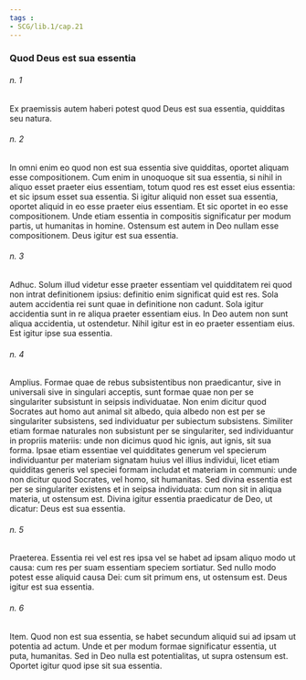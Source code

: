 ```yaml
---
tags : 
- SCG/lib.1/cap.21
---
```


### Quod Deus est sua essentia

###### n. 1
Ex praemissis autem haberi potest quod Deus est sua essentia, quidditas seu natura.

###### n. 2
In omni enim eo quod non est sua essentia sive quidditas, oportet aliquam esse compositionem. Cum enim in unoquoque sit sua essentia, si nihil in aliquo esset praeter eius essentiam, totum quod res est esset eius essentia: et sic ipsum esset sua essentia. Si igitur aliquid non esset sua essentia, oportet aliquid in eo esse praeter eius essentiam. Et sic oportet in eo esse compositionem. Unde etiam essentia in compositis significatur per modum partis, ut humanitas in homine. Ostensum est autem in Deo nullam esse compositionem. Deus igitur est sua essentia.

###### n. 3
Adhuc. Solum illud videtur esse praeter essentiam vel quidditatem rei quod non intrat definitionem ipsius: definitio enim significat quid est res. Sola autem accidentia rei sunt quae in definitione non cadunt. Sola igitur accidentia sunt in re aliqua praeter essentiam eius. In Deo autem non sunt aliqua accidentia, ut ostendetur. Nihil igitur est in eo praeter essentiam eius. Est igitur ipse sua essentia.

###### n. 4
Amplius. Formae quae de rebus subsistentibus non praedicantur, sive in universali sive in singulari acceptis, sunt formae quae non per se singulariter subsistunt in seipsis individuatae. Non enim dicitur quod Socrates aut homo aut animal sit albedo, quia albedo non est per se singulariter subsistens, sed individuatur per subiectum subsistens. Similiter etiam formae naturales non subsistunt per se singulariter, sed individuantur in propriis materiis: unde non dicimus quod hic ignis, aut ignis, sit sua forma. Ipsae etiam essentiae vel quidditates generum vel specierum individuantur per materiam signatam huius vel illius individui, licet etiam quidditas generis vel speciei formam includat et materiam in communi: unde non dicitur quod Socrates, vel homo, sit humanitas. Sed divina essentia est per se singulariter existens et in seipsa individuata: cum non sit in aliqua materia, ut ostensum est. Divina igitur essentia praedicatur de Deo, ut dicatur: Deus est sua essentia.

###### n. 5
Praeterea. Essentia rei vel est res ipsa vel se habet ad ipsam aliquo modo ut causa: cum res per suam essentiam speciem sortiatur. Sed nullo modo potest esse aliquid causa Dei: cum sit primum ens, ut ostensum est. Deus igitur est sua essentia.

###### n. 6
Item. Quod non est sua essentia, se habet secundum aliquid sui ad ipsam ut potentia ad actum. Unde et per modum formae significatur essentia, ut puta, humanitas. Sed in Deo nulla est potentialitas, ut supra ostensum est. Oportet igitur quod ipse sit sua essentia.

